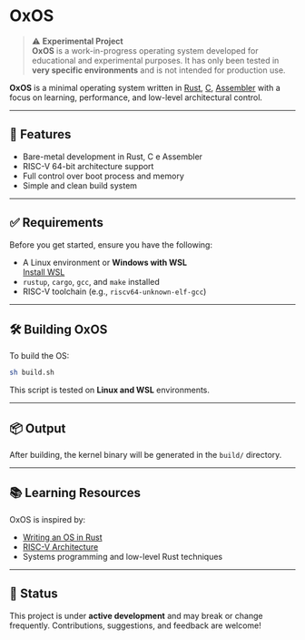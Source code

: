 # OxOS 

> ⚠️ **Experimental Project**  
> **OxOS** is a work-in-progress operating system developed for educational and experimental purposes. It has only been tested in **very specific environments** and is not intended for production use.

**OxOS** is a minimal operating system written in [Rust](https://www.rust-lang.org/), [C](), [Assembler]() with a focus on learning, performance, and low-level architectural control.

---

## 🚀 Features

- Bare-metal development in Rust, C e Assembler
- RISC-V 64-bit architecture support
- Full control over boot process and memory
- Simple and clean build system

---

## ✅ Requirements

Before you get started, ensure you have the following:

- A Linux environment or **Windows with WSL**  
  [Install WSL](https://learn.microsoft.com/pt-br/windows/wsl/install)
- `rustup`, `cargo`, `gcc`, and `make` installed
- RISC-V toolchain (e.g., `riscv64-unknown-elf-gcc`)

---

## 🛠️ Building OxOS

To build the OS:

```bash
sh build.sh
```

This script is tested on **Linux and WSL** environments.

---

## 📦 Output

After building, the kernel binary will be generated in the `build/` directory.

---

## 📚 Learning Resources

OxOS is inspired by:

- [Writing an OS in Rust](https://os.phil-opp.com/)
- [RISC-V Architecture](https://riscv.org/)
- Systems programming and low-level Rust techniques

---

## 🧪 Status

This project is under **active development** and may break or change frequently. Contributions, suggestions, and feedback are welcome!
